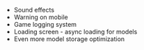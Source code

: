 * Sound effects
* Warning on mobile
* Game logging system
* Loading screen - async loading for models
* Even more model storage optimization
